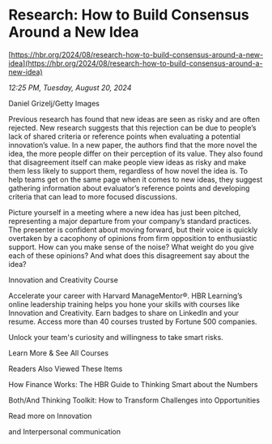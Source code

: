 # Research: How to Build Consensus Around a New Idea

[https://hbr.org/2024/08/research-how-to-build-consensus-around-a-new-idea](https://hbr.org/2024/08/research-how-to-build-consensus-around-a-new-idea)

*12:25 PM, Tuesday, August 20, 2024*

Daniel Grizelj/Getty Images

Previous research has found that new ideas are seen as risky and are often rejected. New research suggests that this rejection can be due to people’s lack of shared criteria or reference points when evaluating a potential innovation’s value. In a new paper, the authors find that the more novel the idea, the more people differ on their perception of its value. They also found that disagreement itself can make people view ideas as risky and make them less likely to support them, regardless of how novel the idea is. To help teams get on the same page when it comes to new ideas, they suggest gathering information about evaluator’s reference points and developing criteria that can lead to more focused discussions.

Picture yourself in a meeting where a new idea has just been pitched, representing a major departure from your company’s standard practices. The presenter is confident about moving forward, but their voice is quickly overtaken by a cacophony of opinions from firm opposition to enthusiastic support. How can you make sense of the noise? What weight do you give each of these opinions? And what does this disagreement say about the idea?

Innovation and Creativity Course

Accelerate your career with Harvard ManageMentor®. HBR Learning’s online leadership training helps you hone your skills with courses like Innovation and Creativity. Earn badges to share on LinkedIn and your resume. Access more than 40 courses trusted by Fortune 500 companies.

Unlock your team's curiosity and willingness to take smart risks.

Learn More & See All Courses

Readers Also Viewed These Items

How Finance Works: The HBR Guide to Thinking Smart about the Numbers

Both/And Thinking Toolkit: How to Transform Challenges into Opportunities

Read more on Innovation

and Interpersonal communication

